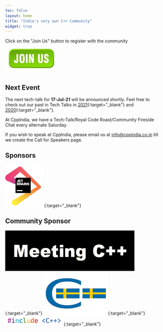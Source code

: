```yaml
---
toc: false
layout: home
title: "India's very own C++ Community"
widget: true
---
```

Click on the "Join Us" button to register with the community
[![Join Us](/assets/images/JoinUs.jpg "Join Us")](/_pages/join_us)
## Next Event
The next tech-talk for **17-Jul-21** will be announced shortly. Feel free to check out our past in Tech Talks in [2021](/TechTalk/2021){:target="_blank"} and [2020](/TechTalk/2020/){:target="_blank"}.

At CppIndia, we have a Tech-Talk/Royal Code Roast/Community Fireside Chat every alternate Saturday. 

If you wish to speak at CppIndia, please email us at <info@cppindia.co.in> till we create the Call for Speakers page. 

<!-- #![Next Event](/assets/images/tech_talk_poster.png "AMA with Bryce Adelstein Lelbach") -->
<!-- If you have any question(s) for Bryce, fill [this form](/TechTalk/ama_questions) -->

## Sponsors

[![jetbrains](/Sponsors/jetbrains.png)](https://www.jetbrains.com){:target="_blank"} 

## Community Sponsor

[![Meeting C++](/Sponsors/meeting_cpp.png "Meeting C++")](https://www.meetingcpp.com){:target="_blank"} 
[![SwedenCpp](/Sponsors/SwedenCppOfficial.png "SwedenCpp")](https://www.swedencpp.se){:target="_blank"} 
[![#include ＜C++＞](/Sponsors/include_logo.png "#include ＜C++＞")](https://www.includecpp.org/){:target="_blank"} 
